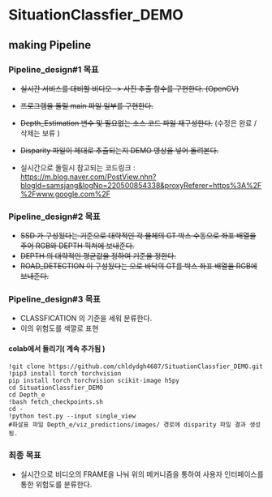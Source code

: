 # SituationClassfier_DEMO

## making Pipeline

### Pipeline_design#1 목표
- ~~실시간 서비스를 대비할 비디오 -> 사진 추출 함수를 구현한다.  (OpenCV)~~
- ~~프로그램을 돌릴 main 파일 일부를 구현한다.~~
- ~~Depth_Estimation 변수 및 필요없는 소스 코드 파일 재구성한다.~~ (수정은 완료 / 삭제는 보류 )
- ~~Disparity 파일이 제대로 추출되는지 DEMO 영상을 넣어 돌려본다.~~

- 실시간으로 돌릴시 참고되는 코드링크 : https://m.blog.naver.com/PostView.nhn?blogId=samsjang&logNo=220500854338&proxyReferer=https%3A%2F%2Fwww.google.com%2F

### Pipeline_design#2 목표
- ~~SSD 가 구성됬다는 기준으로 대략적인 각 물체의 GT 박스 수동으로 좌표 배열을 주어 RGB와 DEPTH 픽쳐에 보내준다.~~
- ~~DEPTH 의 대략적인 평균값을 정하여 기준을 정한다.~~
- ~~ROAD_DETECTION 이 구성됬다는 으로 바닥의 GT를 박스 좌표 배열을 RGB에 보내준다.~~

### Pipeline_design#3 목표
- CLASSFICATION 의 기준을 세워 분류한다.
- 이의 위험도를 색깔로 표현

#### colab에서 돌리기( 계속 추가됨 )
~~~
!git clone https://github.com/chldydgh4687/SituationClassfier_DEMO.git
!pip3 install torch torchvision
pip install torch torchvision scikit-image h5py
cd SituationClassfier_DEMO
cd Depth_e
!bash fetch_checkpoints.sh
cd -
!python test.py --input single_view
#화살표 파일 Depth_e/viz_predictions/images/ 경로에 disparity 파일 결과 생성됨.
~~~

### 최종 목표
- 실시간으로 비디오의 FRAME을 나눠 위의 메커니즘을 통하여 사용자 인터페이스를 통한 위험도를 분류한다.
